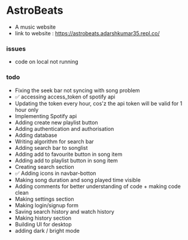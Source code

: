 # AstroBeats
* A music website
* link to website : https://astrobeats.adarshkumar35.repl.co/

### issues
* code on local not running

### todo
* Fixing the seek bar not syncing with song problem
* ✅ accessing access_token of spotify api
* Updating the token every hour, cos'z the api token will be valid for 1 hour only
* Implementing Spotify api
* Adding create new playlist button
* Adding authentication and authorisation
* Adding database
* Writing algorithm for search bar
* Adding search bar to songlist
* Adding add to favourite button in song item
* Adding add to playlist button in song item
* Creating search section
* ✅ Adding icons in navbar-botton
* Making song duration and song played time visible
* Adding comments for better understanding of code + making code clean
* Making settings section
* Making login/signup form
* Saving search history and watch history
* Making history section
* Building UI for desktop
* adding dark / bright mode
